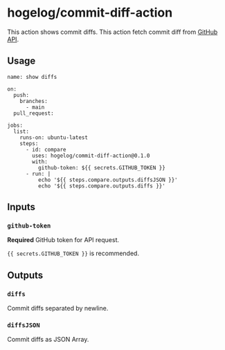 # hogelog/commit-diff-action
This action shows commit diffs.
This action fetch commit diff from [GitHub API](https://docs.github.com/en/rest/commits/commits#compare-two-commits).

## Usage
```
name: show diffs

on:
  push:
    branches:
      - main
  pull_request:

jobs:
  list:
    runs-on: ubuntu-latest
    steps:
      - id: compare
        uses: hogelog/commit-diff-action@0.1.0
        with:
          github-token: ${{ secrets.GITHUB_TOKEN }}
      - run: |
          echo '${{ steps.compare.outputs.diffsJSON }}'
          echo '${{ steps.compare.outputs.diffs }}'
```

## Inputs

### `github-token`

**Required** GitHub token for API request.

`{{ secrets.GITHUB_TOKEN }}` is recommended.

## Outputs

### `diffs`

Commit diffs separated by newline.

### `diffsJSON`

Commit diffs as JSON Array.
